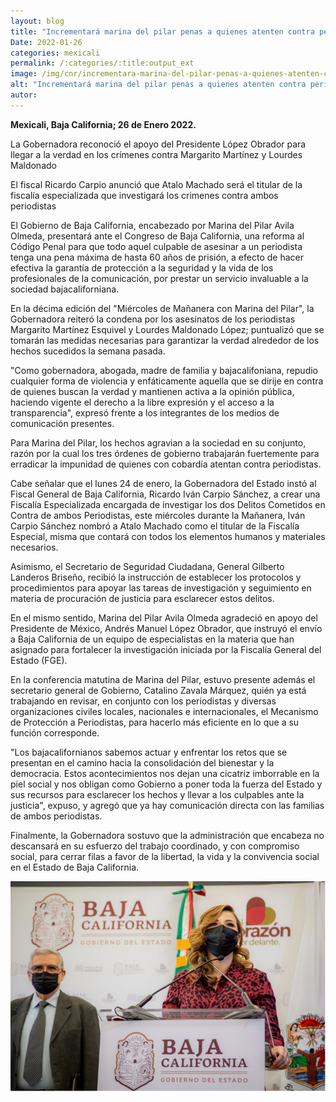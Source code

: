 ```yaml
---
layout: blog
title: "Incrementará marina del pilar penas a quienes atenten contra periodistas"
Date: 2022-01-26
categories: mexicali
permalink: /:categories/:title:output_ext
image: /img/cnr/incrementara-marina-del-pilar-penas-a-quienes-atenten-contra-periodistas.png
alt: "Incrementará marina del pilar penas a quienes atenten contra periodistas"
autor:
---
```


**Mexicali, Baja California; 26 de Enero 2022.** 

La Gobernadora reconoció el apoyo del Presidente López Obrador para llegar a la verdad en los crímenes contra Margarito Martínez y Lourdes Maldonado

El fiscal Ricardo Carpio anunció que Atalo Machado será el titular de la fiscalía especializada que investigará los crimenes contra ambos periodistas

El Gobierno de Baja California, encabezado por Marina del Pilar Avila Olmeda, presentará ante el Congreso de Baja California, una reforma al Código Penal para que todo aquel culpable de asesinar a un periodista tenga una pena máxima de hasta 60 años de prisión, a efecto de hacer efectiva la garantía de protección a la seguridad y la vida de los profesionales de la comunicación, por prestar un servicio invaluable a la sociedad bajacaliforniana.

En la décima edición del "Miércoles de Mañanera con Marina del Pilar", la Gobernadora reiteró la condena por los asesinatos de los periodistas Margarito Martínez Esquivel y Lourdes Maldonado López; puntualizó que se tomarán las medidas necesarias para garantizar la verdad alrededor de los hechos sucedidos la semana pasada. 

"Como gobernadora, abogada, madre de familia y bajacalifoniana, repudio cualquier forma de violencia y enfáticamente aquella que se dirije en contra de quienes buscan la verdad y mantienen activa a la opinión pública, haciendo vigente el derecho a la libre expresión y el acceso a la transparencia", expresó frente a los integrantes de los medios de comunicación presentes.

Para Marina del Pilar, los hechos agravian a la sociedad en su conjunto, razón por la cual los tres órdenes de gobierno trabajarán fuertemente para erradicar la impunidad de quienes con cobardía atentan contra periodistas.

Cabe señalar que el lunes 24 de enero, la Gobernadora del Estado instó al Fiscal General de Baja California, Ricardo Iván Carpio Sánchez, a crear una Fiscalía Especializada encargada de investigar los dos Delitos Cometidos en Contra de ambos Periodistas, este miércoles durante la Mañanera, Iván Carpio Sánchez nombró a Atalo Machado como el titular de la  Fiscalía Especial, misma que contará con todos los elementos humanos y materiales necesarios.

Asimismo, el Secretario de Seguridad Ciudadana, General Gilberto Landeros Briseño, recibió la instrucción de establecer los protocolos y procedimientos para apoyar las tareas de investigación y seguimiento en materia de procuración de justicia para esclarecer estos delitos.

En el mismo sentido, Marina del Pilar Avila Olmeda agradeció en apoyo del Presidente de México, Andrés Manuel López Obrador, que instruyó el envío a Baja California de un equipo de especialistas en la materia que han asignado para fortalecer la investigación iniciada por la Fiscalía General del Estado (FGE). 

En la conferencia matutina de Marina del Pilar, estuvo presente además el secretario general de Gobierno, Catalino Zavala Márquez, quién ya está trabajando en revisar, en conjunto con los periodistas y diversas organizaciones civiles locales, nacionales e internacionales, el Mecanismo de Protección a Periodistas, para hacerlo más eficiente en lo que a su función corresponde.

"Los bajacalifornianos sabemos actuar y enfrentar los retos que se presentan en el camino hacia la consolidación del bienestar y la democracia. Estos acontecimientos nos dejan una cicatriz imborrable en la piel social y nos obligan como Gobierno a poner toda la fuerza del Estado y sus recursos para esclarecer los hechos y llevar a los culpables ante la justicia", expuso, y agregó que ya hay comunicación directa con las familias de ambos periodistas.

Finalmente, la Gobernadora sostuvo que la administración que encabeza no descansará en su esfuerzo del trabajo coordinado, y con compromiso social, para cerrar filas a favor de la libertad, la vida y la convivencia social en el Estado de Baja California.

<div id="carouselExampleSlidesOnly" class="carousel slide" data-ride="carousel">
  <div class="carousel-inner">
    <div class="carousel-item active">
       <img class="d-block w-100" src="/img/cnr/incrementara-marina-del-pilar-penas-a-quienes-atenten-contra-periodistas.png" loading="lazy"  alt="Incrementará marina del pilar penas a quienes atenten contra periodistas">
    </div>
  </div>
</div>